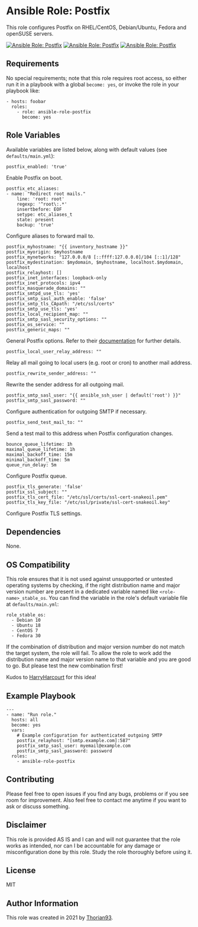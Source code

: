 # Ansible Role: Postfix

This role configures Postfix on RHEL/CentOS, Debian/Ubuntu, Fedora and openSUSE servers.

[![Ansible Role: Postfix](https://img.shields.io/ansible/role/54168?style=flat-square)](https://galaxy.ansible.com/thorian93/ansible_role_postfix)
[![Ansible Role: Postfix](https://img.shields.io/ansible/quality/54168?style=flat-square)](https://galaxy.ansible.com/thorian93/ansible_role_postfix)
[![Ansible Role: Postfix](https://img.shields.io/ansible/role/d/54168?style=flat-square)](https://galaxy.ansible.com/thorian93/ansible_role_postfix)

## Requirements

No special requirements; note that this role requires root access, so either run it in a playbook with a global `become: yes`, or invoke the role in your playbook like:

    - hosts: foobar
      roles:
        - role: ansible-role-postfix
          become: yes

## Role Variables

Available variables are listed below, along with default values (see `defaults/main.yml`):

    postfix_enabled: 'true'

Enable Postfix on boot.

    postfix_etc_aliases:
    - name: "Redirect root mails."
        line: 'root: root'
        regexp: '^root\:.*'
        insertbefore: EOF
        setype: etc_aliases_t
        state: present
        backup: 'true'

Configure aliases to forward mail to.

    postfix_myhostname: "{{ inventory_hostname }}"
    postfix_myorigin: $myhostname
    postfix_mynetworks: "127.0.0.0/8 [::ffff:127.0.0.0]/104 [::1]/128"
    postfix_mydestination: $mydomain, $myhostname, localhost.$mydomain, localhost
    postfix_relayhost: []
    postfix_inet_interfaces: loopback-only
    postfix_inet_protocols: ipv4
    postfix_masquerade_domains: ""
    postfix_smtpd_use_tls: 'yes'
    postfix_smtp_sasl_auth_enable: 'false'
    postfix_smtp_tls_CApath: "/etc/ssl/certs"
    postfix_smtp_use_tls: 'yes'
    postfix_local_recipient_map: ""
    postfix_smtp_sasl_security_options: ""
    postfix_os_service: ""
    postfix_generic_maps: ""

General Postfix options. Refer to their [documentation](http://www.postfix.org/) for further details.

    postfix_local_user_relay_address: ""

Relay all mail going to local users (e.g. root or cron) to another mail address.

    postfix_rewrite_sender_address: ""

Rewrite the sender address for all outgoing mail.

    postfix_smtp_sasl_user: "{{ ansible_ssh_user | default('root') }}"
    postfix_smtp_sasl_password: ""

Configure authentication for outgoing SMTP if necessary.

    postfix_send_test_mail_to: ""

Send a test mail to this address when Postfix configuration changes.

    bounce_queue_lifetime: 1h
    maximal_queue_lifetime: 1h
    maximal_backoff_time: 15m
    minimal_backoff_time: 5m
    queue_run_delay: 5m

Configure Postfix queue.

    postfix_tls_generate: 'false'
    postfix_ssl_subject: ""
    postfix_tls_cert_file: "/etc/ssl/certs/ssl-cert-snakeoil.pem"
    postfix_tls_key_file: "/etc/ssl/private/ssl-cert-snakeoil.key"

Configure Postfix TLS settings.

## Dependencies

None.

## OS Compatibility
This role ensures that it is not used against unsupported or untested operating systems by checking, if the right distribution name and major version number are present in a dedicated variable named like `<role-name>_stable_os`. You can find the variable in the role's default variable file at `defaults/main.yml`:

    role_stable_os:
      - Debian 10
      - Ubuntu 18
      - CentOS 7
      - Fedora 30

If the combination of distribution and major version number do not match the target system, the role will fail. To allow the role to work add the distribution name and major version name to that variable and you are good to go. But please test the new combination first!

Kudos to [HarryHarcourt](https://github.com/HarryHarcourt) for this idea!

## Example Playbook

    ---
    - name: "Run role."
      hosts: all
      become: yes
      vars:
        # Example configuration for authenticated outgoing SMTP
        postfix_relayhost: "[smtp.example.com]:587"
        postfix_smtp_sasl_user: myemail@example.com
        postfix_smtp_sasl_password: password
      roles:
        - ansible-role-postfix

## Contributing

Please feel free to open issues if you find any bugs, problems or if you see room for improvement. Also feel free to contact me anytime if you want to ask or discuss something.

## Disclaimer

This role is provided AS IS and I can and will not guarantee that the role works as intended, nor can I be accountable for any damage or misconfiguration done by this role. Study the role thoroughly before using it.

## License

MIT

## Author Information

This role was created in 2021 by [Thorian93](http://thorian93.de/).
